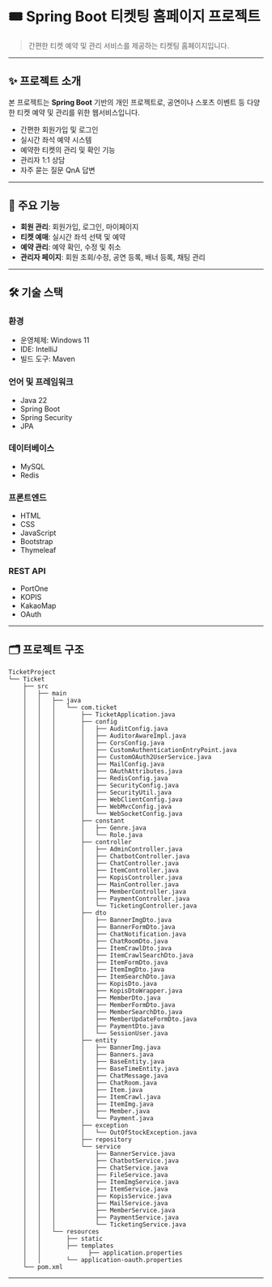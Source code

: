 # 🎟 **Spring Boot 티켓팅 홈페이지 프로젝트**

> 간편한 티켓 예약 및 관리 서비스를 제공하는 티켓팅 홈페이지입니다.

---

## ✨ 프로젝트 소개

본 프로젝트는 **Spring Boot** 기반의 개인 프로젝트로, 공연이나 스포츠 이벤트 등 다양한 티켓 예약 및 관리를 위한 웹서비스입니다.

- 간편한 회원가입 및 로그인
- 실시간 좌석 예약 시스템
- 예약한 티켓의 관리 및 확인 기능
- 관리자 1:1 상담
- 자주 묻는 질문 QnA 답변

---

## 🚀 주요 기능

- **회원 관리**: 회원가입, 로그인, 마이페이지
- **티켓 예매**: 실시간 좌석 선택 및 예약
- **예약 관리**: 예약 확인, 수정 및 취소
- **관리자 페이지**: 회원 조회/수정, 공연 등록, 배너 등록, 채팅 관리

---

## 🛠 기술 스택

### 환경
- 운영체제: Windows 11
- IDE: IntelliJ
- 빌드 도구: Maven

### 언어 및 프레임워크
- Java 22
- Spring Boot
- Spring Security
- JPA

### 데이터베이스
- MySQL
- Redis

### 프론트엔드
- HTML
- CSS
- JavaScript
- Bootstrap
- Thymeleaf

### REST API
- PortOne
- KOPIS
- KakaoMap
- OAuth

---

## 🗂 프로젝트 구조

```text
TicketProject
└── Ticket
    ├── src
    │   ├── main
    │   │   ├── java
    │   │   │   └── com.ticket
    │   │   │       ├── TicketApplication.java
    │   │   │       ├── config
    │   │   │       │   ├── AuditConfig.java
    │   │   │       │   ├── AuditorAwareImpl.java
    │   │   │       │   ├── CorsConfig.java
    │   │   │       │   ├── CustomAuthenticationEntryPoint.java
    │   │   │       │   ├── CustomOAuth2UserService.java
    │   │   │       │   ├── MailConfig.java
    │   │   │       │   ├── OAuthAttributes.java
    │   │   │       │   ├── RedisConfig.java
    │   │   │       │   ├── SecurityConfig.java
    │   │   │       │   ├── SecurityUtil.java
    │   │   │       │   ├── WebClientConfig.java
    │   │   │       │   ├── WebMvcConfig.java
    │   │   │       │   └── WebSocketConfig.java
    │   │   │       ├── constant
    │   │   │       │   ├── Genre.java
    │   │   │       │   └── Role.java
    │   │   │       ├── controller
    │   │   │       │   ├── AdminController.java
    │   │   │       │   ├── ChatbotController.java
    │   │   │       │   ├── ChatController.java
    │   │   │       │   ├── ItemController.java
    │   │   │       │   ├── KopisController.java
    │   │   │       │   ├── MainController.java
    │   │   │       │   ├── MemberController.java
    │   │   │       │   ├── PaymentController.java
    │   │   │       │   └── TicketingController.java
    │   │   │       ├── dto
    │   │   │       │   ├── BannerImgDto.java
    │   │   │       │   ├── BannerFormDto.java
    │   │   │       │   ├── ChatNotification.java
    │   │   │       │   ├── ChatRoomDto.java
    │   │   │       │   ├── ItemCrawlDto.java
    │   │   │       │   ├── ItemCrawlSearchDto.java
    │   │   │       │   ├── ItemFormDto.java
    │   │   │       │   ├── ItemImgDto.java
    │   │   │       │   ├── ItemSearchDto.java
    │   │   │       │   ├── KopisDto.java
    │   │   │       │   ├── KopisDtoWrapper.java
    │   │   │       │   ├── MemberDto.java
    │   │   │       │   ├── MemberFormDto.java
    │   │   │       │   ├── MemberSearchDto.java
    │   │   │       │   ├── MemberUpdateFormDto.java
    │   │   │       │   ├── PaymentDto.java
    │   │   │       │   └── SessionUser.java
    │   │   │       ├── entity
    │   │   │       │   ├── BannerImg.java
    │   │   │       │   ├── Banners.java
    │   │   │       │   ├── BaseEntity.java
    │   │   │       │   ├── BaseTimeEntity.java
    │   │   │       │   ├── ChatMessage.java
    │   │   │       │   ├── ChatRoom.java
    │   │   │       │   ├── Item.java
    │   │   │       │   ├── ItemCrawl.java
    │   │   │       │   ├── ItemImg.java
    │   │   │       │   ├── Member.java
    │   │   │       │   └── Payment.java
    │   │   │       ├── exception
    │   │   │       │   └── OutOfStockException.java
    │   │   │       ├── repository
    │   │   │       └── service
    │   │   │           ├── BannerService.java
    │   │   │           ├── ChatbotService.java
    │   │   │           ├── ChatService.java
    │   │   │           ├── FileService.java
    │   │   │           ├── ItemImgService.java
    │   │   │           ├── ItemService.java
    │   │   │           ├── KopisService.java
    │   │   │           ├── MailService.java
    │   │   │           ├── MemberService.java
    │   │   │           ├── PaymentService.java
    │   │   │           └── TicketingService.java
    │   │   └── resources
    │   │       ├── static
    │   │       ├── templates
    │   │             ├── application.properties
    │   │       └── application-oauth.properties
    └── pom.xml
```

---
